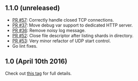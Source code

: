 ## 1.1.0 (unreleased)
- [PR #57](https://github.com/ekanite/ekanite/pull/57): Correctly handle closed TCP connections.
- [PR #37](https://github.com/ekanite/ekanite/pull/37): Move debug var support to dedicated HTTP server.
- [PR #36](https://github.com/ekanite/ekanite/pull/36): Remove noisy log message.
- [PR #52](https://github.com/ekanite/ekanite/pull/52): Close file descriptor after listing shards in directory.
- [PR #53](https://github.com/ekanite/ekanite/pull/53): Very minor refactor of UDP start control.
- Go lint fixes.

## 1.0 (April 10th 2016)
Check out [this tag](https://github.com/ekanite/ekanite/releases/tag/v1.0.0) for full details.
